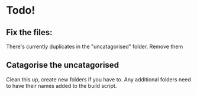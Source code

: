 # Todo!
## Fix the files:
There's currently duplicates in the "uncatagorised" folder. Remove them

## Catagorise the uncatagorised
Clean this up, create new folders if you have to.
Any additional folders need to have their names added to the build script.
